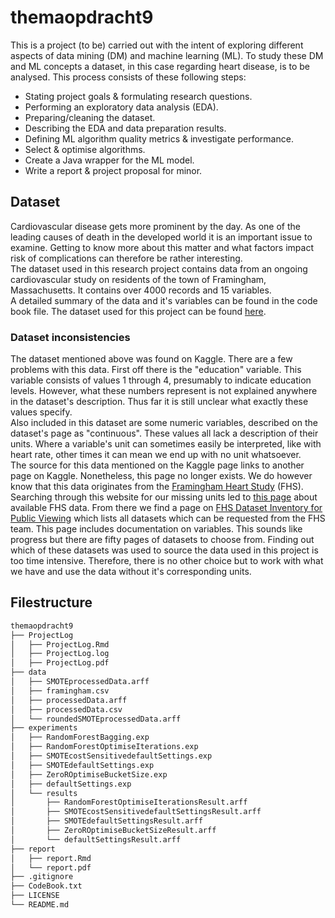 # themaopdracht9

This is a project (to be) carried out with the intent of exploring different aspects of data mining (DM) and machine learning (ML).
To study these DM and ML concepts a dataset, in this case regarding heart disease, is to be analysed. This process consists of these following steps:
- Stating project goals & formulating research questions.
- Performing an exploratory data analysis (EDA).
- Preparing/cleaning the dataset.
- Describing the EDA and data preparation results.
- Defining ML algorithm quality metrics & investigate performance.
- Select & optimise algorithms.
- Create a Java wrapper for the ML model. 
- Write a report & project proposal for minor.

## Dataset

Cardiovascular disease gets more prominent by the day. As one of the leading causes of death in the developed world it is an important issue to examine. Getting to know more about this matter and what factors impact risk of complications can therefore be rather interesting.  
The dataset used in this research project contains data from an ongoing cardiovascular study on residents of the town of Framingham, Massachusetts. It contains over 4000 records and 15 variables.  
A detailed summary of the data and it's variables can be found in the code book file. 
The dataset used for this project can be found [here](https://www.kaggle.com/datasets/dileep070/heart-disease-prediction-using-logistic-regression).

### Dataset inconsistencies

The dataset mentioned above was found on Kaggle. There are a few problems with this data. First off there is the "education" variable. This variable consists of values 1 through 4, presumably to indicate education levels. However, what these numbers represent is not explained anywhere in the dataset's description. Thus far it is still unclear what exactly these values specify.  
Also included in this dataset are some numeric variables, described on the dataset's page as "continuous". These values all lack a description of their units. Where a variable's unit can sometimes easily be interpreted, like with heart rate, other times it can mean we end up with no unit whatsoever.  
The source for this data mentioned on the Kaggle page links to another page on Kaggle. Nonetheless, this page no longer exists. We do however know that this data originates from the [Framingham Heart Study](https://www.framinghamheartstudy.org/) (FHS). Searching through this website for our missing units led to [this page](https://www.framinghamheartstudy.org/fhs-for-researchers/data-available-overview/) about available FHS data. From there we find a page on [FHS Dataset Inventory for Public Viewing](https://wwwapp.bumc.bu.edu/FHSresapp/Public/DataSetList) which lists all datasets which can be requested from the FHS team. This page includes documentation on variables. This sounds like progress but there are fifty pages of datasets to choose from. Finding out which of these datasets was used to source the data used in this project is too time intensive. Therefore, there is no other choice but to work with what we have and use the data without it's corresponding units.

## Filestructure 

```bash
themaopdracht9
├── ProjectLog
│   ├── ProjectLog.Rmd
│   ├── ProjectLog.log
│   ├── ProjectLog.pdf
├── data
│   ├── SMOTEprocessedData.arff
│   ├── framingham.csv
│   ├── processedData.arff
│   ├── processedData.csv
│   └── roundedSMOTEprocessedData.arff
├── experiments
│   ├── RandomForestBagging.exp
│   ├── RandomForestOptimiseIterations.exp
│   ├── SMOTEcostSensitivedefaultSettings.exp
│   ├── SMOTEdefaultSettings.exp
│   ├── ZeroROptimiseBucketSize.exp
│   ├── defaultSettings.exp
│   └── results
│       ├── RandomForestOptimiseIterationsResult.arff
│       ├── SMOTEcostSensitivedefaultSettingsResult.arff
│       ├── SMOTEdefaultSettingsResult.arff
│       ├── ZeroROptimiseBucketSizeResult.arff
│       └── defaultSettingsResult.arff
├── report
│   ├── report.Rmd
│   └── report.pdf
├── .gitignore
├── CodeBook.txt
├── LICENSE
└── README.md
```

